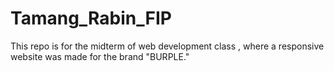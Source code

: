 # Tamang_Rabin_FIP
This repo is for the midterm of web development class , where a responsive website was made for the brand "BURPLE."
